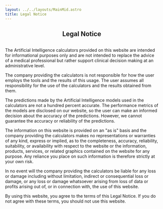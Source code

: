 ```yaml
---
layout: ../../layouts/MainMid.astro
title: Legal Notice
---
```

<style>
    main {
        text-align: justify;
    }
    h2 {
        margin-bottom: 32px;
        text-align: center;
    }
</style>

## Legal Notice

The Artificial Intelligence calculators provided on this website are intended for informational purposes only and are not intended to replace the advice of a medical professional but rather support clinical decision making at an administrative level.

The company providing the calculators is not responsible for how the user employs the tools and the results of this usage. The user assumes all responsibility for the use of the calculators and the results obtained from them.

The predictions made by the Artificial Intelligence models used in the calculators are not a hundred percent accurate. The performance metrics of the models are disclosed on our website, so the user can make an informed decision about the accuracy of the predictions. However, we cannot guarantee the accuracy or reliability of the predictions.

The information on this website is provided on an "as is" basis and the company providing the calculators makes no representations or warranties of any kind, express or implied, as to the completeness, accuracy, reliability, suitability, or availability with respect to the website or the information, products, services, or related graphics contained on the website for any purpose. Any reliance you place on such information is therefore strictly at your own risk.

In no event will the company providing the calculators be liable for any loss or damage including without limitation, indirect or consequential loss or damage, or any loss or damage whatsoever arising from loss of data or profits arising out of, or in connection with, the use of this website.

By using this website, you agree to the terms of this Legal Notice. If you do not agree with these terms, you should not use this website.